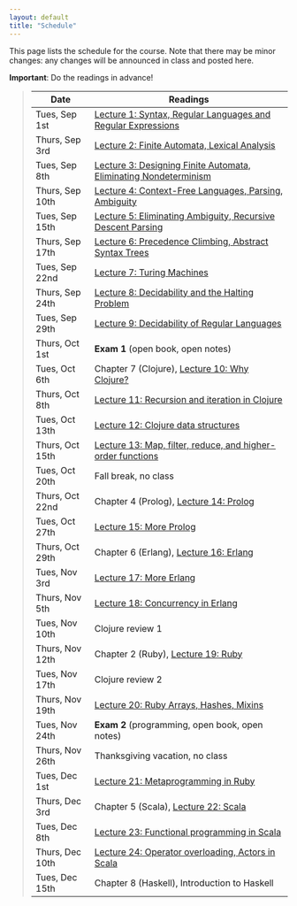 ```yaml
---
layout: default
title: "Schedule"
---
```


This page lists the schedule for the course.  Note that there may be minor changes: any changes will be announced in class and posted here.

**Important**: Do the readings in advance!

> Date | Readings
> ---- | --------
> Tues, Sep 1st | [Lecture 1: Syntax, Regular Languages and Regular Expressions](lectures/lecture01.html)
> Thurs, Sep 3rd | [Lecture 2: Finite Automata, Lexical Analysis](lectures/lecture02.html)
> Tues, Sep 8th | [Lecture 3: Designing Finite Automata, Eliminating Nondeterminism](lectures/lecture03.html)
> Thurs, Sep 10th | [Lecture 4: Context-Free Languages, Parsing, Ambiguity](lectures/lecture04.html)
> Tues, Sep 15th | [Lecture 5: Eliminating Ambiguity, Recursive Descent Parsing](lectures/lecture05.html)
> Thurs, Sep 17th | [Lecture 6: Precedence Climbing, Abstract Syntax Trees](lectures/lecture06.html)
> Tues, Sep 22nd | [Lecture 7: Turing Machines](lectures/lecture07.html)
> Thurs, Sep 24th | [Lecture 8: Decidability and the Halting Problem](lectures/lecture08.html)
> Tues, Sep 29th | [Lecture 9: Decidability of Regular Languages](lectures/lecture09.html)
> Thurs, Oct 1st | **Exam 1** (open book, open notes)
> Tues, Oct 6th | Chapter 7 (Clojure), [Lecture 10: Why Clojure?](lectures/lecture10.html)
> Thurs, Oct 8th | [Lecture 11: Recursion and iteration in Clojure](lectures/lecture11.html)
> Tues, Oct 13th | [Lecture 12: Clojure data structures](lectures/lecture12.html)
> Thurs, Oct 15th | [Lecture 13: Map, filter, reduce, and higher-order functions](lectures/lecture13.html)
> Tues, Oct 20th | Fall break, no class
> Thurs, Oct 22nd | Chapter 4 (Prolog), [Lecture 14: Prolog](lectures/lecture14.html)
> Tues, Oct 27th | [Lecture 15: More Prolog](lectures/lecture15.html)
> Thurs, Oct 29th | Chapter 6 (Erlang), [Lecture 16: Erlang](lectures/lecture16.html)
> Tues, Nov 3rd | [Lecture 17: More Erlang](lectures/lecture17.html)
> Thurs, Nov 5th | [Lecture 18: Concurrency in Erlang](lectures/lecture18.html)
> Tues, Nov 10th | Clojure review 1
> Thurs, Nov 12th | Chapter 2 (Ruby), [Lecture 19: Ruby](lectures/lecture19.html)
> Tues, Nov 17th | Clojure review 2
> Thurs, Nov 19th | [Lecture 20: Ruby Arrays, Hashes, Mixins](lectures/lecture20.html)
> Tues, Nov 24th | **Exam 2** (programming, open book, open notes)
> Thurs, Nov 26th | Thanksgiving vacation, no class
> Tues, Dec 1st | [Lecture 21: Metaprogramming in Ruby](lectures/lecture21.html)
> Thurs, Dec 3rd | Chapter 5 (Scala), [Lecture 22: Scala](lectures/lecture22.html)
> Tues, Dec 8th | [Lecture 23: Functional programming in Scala](lectures/lecture23.html)
> Thurs, Dec 10th | [Lecture 24: Operator overloading, Actors in Scala](lectures/lecture24.html)
> Tues, Dec 15th | Chapter 8 (Haskell), Introduction to Haskell

<!--
> Tues, Nov 4 | 
> Thurs, Nov 6 | 
> Tues, Nov 11 | 
> Thurs, Nov 13 | 
> Tues, Nov 18 | 
> Thurs, Nov 20 | 
-->
